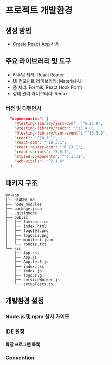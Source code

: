 # 프로젝트 개발환경
## 생성 방법
- [Create React App](https://create-react-app.dev/) 사용
## 주요 라이브러리 및 도구
- 라우팅 처리: React Router
- UI 컴포넌트 라이브러리: Material-UI
- 폼 처리: Formik, React Hook Form
- 상태 관리 라이브러리: Redux

### 버전 및 디펜던시

```json
  "dependencies": {
    "@testing-library/jest-dom": "^5.17.0",
    "@testing-library/react": "^13.4.0",
    "@testing-library/user-event": "^13.5.0",
    "react": "^18.3.1",
    "react-dom": "^18.3.1",
    "react-router-dom": "^6.23.1",
    "react-scripts": "5.0.1",
    "styled-components": "^6.1.11",
    "web-vitals": "^2.1.4"
  }
```

## 패키지 구조
```
my-app
├── README.md
├── node_modules
├── package.json
├── .gitignore
├── public
│   ├── favicon.ico
│   ├── index.html
│   ├── logo192.png
│   ├── logo512.png
│   ├── manifest.json
│   └── robots.txt
└── src
    ├── App.css
    ├── App.js
    ├── App.test.js
    ├── index.css
    ├── index.js
    ├── logo.svg
    ├── serviceWorker.js
    └── setupTests.js
```

## 개발환경 설정
### Node.js 및 npm 설치 가이드
### IDE 설정
#### 확장 프로그램 목록
### Convention